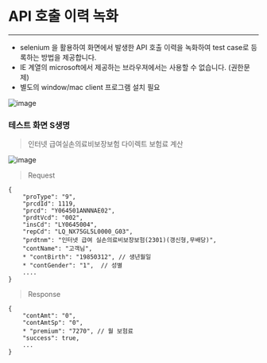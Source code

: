 # API 호출 이력 녹화
---
- selenium 을 활용하여 화면에서 발생한 API 호출 이력을 녹화하여 test case로 등록하는 방법을 제공합니다. 
- IE 계열의 microsoft에서 제공하는 브라우져에서는 사용할 수 없습니다. (권한문제)
- 별도의 window/mac client 프로그램 설치 필요



![image](https://user-images.githubusercontent.com/85854794/221328322-0cb3571e-57c9-4a40-9da1-a4d909f8b34c.png)


### 테스트 화면 S생명 
> 인터넷 급여실손의료비보장보험 다이렉트 보험료 계산

![image](https://user-images.githubusercontent.com/52950400/230808453-39d8ea33-9cd7-4e4d-8bb0-51456fcbbc46.png)


> Request
```
{
    "proType": "9",
    "prcdId": 1119,
    "prcd": "Y064501ANNNAE02",
    "prdtVcd": "002",
    "insCd": "LY0645004",
    "repCd": "LQ_NX75GL5L0000_G03",
    "prdtnm": "인터넷 급여 실손의료비보장보험(2301)(갱신형,무배당)",
    "contName": "고객님",
    * "contBirth": "19850312", // 생년월일
    * "contGender": "1",  // 성별
    ....   
}
```
> Response
```
{
    "contAmt": "0",
    "contAmtSp": "0",
    * "premium": "7270", // 월 보험료
    "success": true,
    ...
}
```
